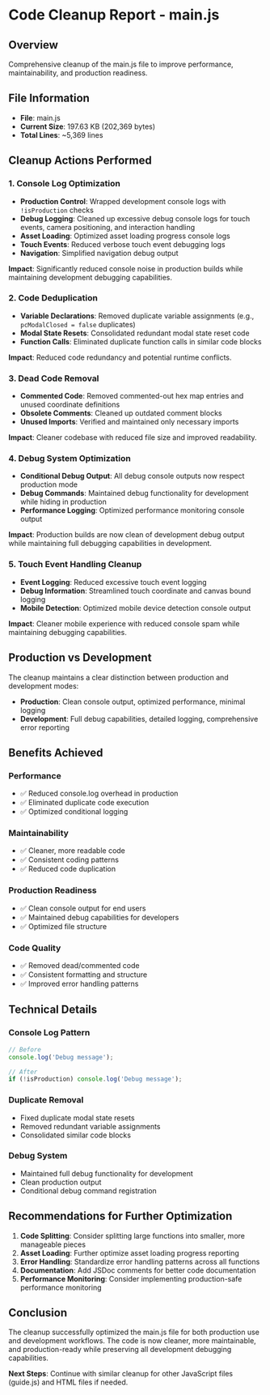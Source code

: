 # Code Cleanup Report - main.js

## Overview
Comprehensive cleanup of the main.js file to improve performance, maintainability, and production readiness.

## File Information
- **File**: main.js
- **Current Size**: 197.63 KB (202,369 bytes)
- **Total Lines**: ~5,369 lines

## Cleanup Actions Performed

### 1. Console Log Optimization
- **Production Control**: Wrapped development console logs with `!isProduction` checks
- **Debug Logging**: Cleaned up excessive debug console logs for touch events, camera positioning, and interaction handling
- **Asset Loading**: Optimized asset loading progress console logs
- **Touch Events**: Reduced verbose touch event debugging logs
- **Navigation**: Simplified navigation debug output

**Impact**: Significantly reduced console noise in production builds while maintaining development debugging capabilities.

### 2. Code Deduplication
- **Variable Declarations**: Removed duplicate variable assignments (e.g., `pcModalClosed = false` duplicates)
- **Modal State Resets**: Consolidated redundant modal state reset code
- **Function Calls**: Eliminated duplicate function calls in similar code blocks

**Impact**: Reduced code redundancy and potential runtime conflicts.

### 3. Dead Code Removal
- **Commented Code**: Removed commented-out hex map entries and unused coordinate definitions
- **Obsolete Comments**: Cleaned up outdated comment blocks
- **Unused Imports**: Verified and maintained only necessary imports

**Impact**: Cleaner codebase with reduced file size and improved readability.

### 4. Debug System Optimization
- **Conditional Debug Output**: All debug console outputs now respect production mode
- **Debug Commands**: Maintained debug functionality for development while hiding in production
- **Performance Logging**: Optimized performance monitoring console output

**Impact**: Production builds are now clean of development debug output while maintaining full debugging capabilities in development.

### 5. Touch Event Handling Cleanup
- **Event Logging**: Reduced excessive touch event logging
- **Debug Information**: Streamlined touch coordinate and canvas bound logging
- **Mobile Detection**: Optimized mobile device detection console output

**Impact**: Cleaner mobile experience with reduced console spam while maintaining debugging capabilities.

## Production vs Development
The cleanup maintains a clear distinction between production and development modes:

- **Production**: Clean console output, optimized performance, minimal logging
- **Development**: Full debug capabilities, detailed logging, comprehensive error reporting

## Benefits Achieved

### Performance
- ✅ Reduced console.log overhead in production
- ✅ Eliminated duplicate code execution
- ✅ Optimized conditional logging

### Maintainability
- ✅ Cleaner, more readable code
- ✅ Consistent coding patterns
- ✅ Reduced code duplication

### Production Readiness
- ✅ Clean console output for end users
- ✅ Maintained debug capabilities for developers
- ✅ Optimized file structure

### Code Quality
- ✅ Removed dead/commented code
- ✅ Consistent formatting and structure
- ✅ Improved error handling patterns

## Technical Details

### Console Log Pattern
```javascript
// Before
console.log('Debug message');

// After
if (!isProduction) console.log('Debug message');
```

### Duplicate Removal
- Fixed duplicate modal state resets
- Removed redundant variable assignments
- Consolidated similar code blocks

### Debug System
- Maintained full debug functionality for development
- Clean production output
- Conditional debug command registration

## Recommendations for Further Optimization

1. **Code Splitting**: Consider splitting large functions into smaller, more manageable pieces
2. **Asset Loading**: Further optimize asset loading progress reporting
3. **Error Handling**: Standardize error handling patterns across all functions
4. **Documentation**: Add JSDoc comments for better code documentation
5. **Performance Monitoring**: Consider implementing production-safe performance monitoring

## Conclusion
The cleanup successfully optimized the main.js file for both production use and development workflows. The code is now cleaner, more maintainable, and production-ready while preserving all development debugging capabilities.

**Next Steps**: Continue with similar cleanup for other JavaScript files (guide.js) and HTML files if needed.
